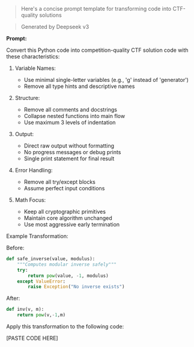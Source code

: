 > Here's a concise prompt template for transforming code into CTF-quality solutions

> Generated by Deepseek v3

**Prompt:**

Convert this Python code into competition-quality CTF solution code with these characteristics:

1. Variable Names:
   - Use minimal single-letter variables (e.g., 'g' instead of 'generator')
   - Remove all type hints and descriptive names

2. Structure:
   - Remove all comments and docstrings
   - Collapse nested functions into main flow
   - Use maximum 3 levels of indentation

3. Output:
   - Direct raw output without formatting
   - No progress messages or debug prints
   - Single print statement for final result

4. Error Handling:
   - Remove all try/except blocks
   - Assume perfect input conditions

5. Math Focus:
   - Keep all cryptographic primitives
   - Maintain core algorithm unchanged
   - Use most aggressive early termination

Example Transformation:

Before:

```python
def safe_inverse(value, modulus):
    """Computes modular inverse safely"""
    try:
        return pow(value, -1, modulus)
    except ValueError:
        raise Exception("No inverse exists")
```

After:

```python
def inv(v, m):
    return pow(v,-1,m)
```

Apply this transformation to the following code:

[PASTE CODE HERE]
